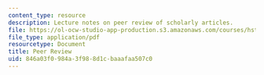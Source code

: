 ```yaml
---
content_type: resource
description: Lecture notes on peer review of scholarly articles.
file: https://ol-ocw-studio-app-production.s3.amazonaws.com/courses/hst-502-survival-skills-for-researchers-the-responsible-conduct-of-research-spring-2003/846a03f0984a3f988d1cbaaafaa507c0_7handoutpeerreview.pdf
file_type: application/pdf
resourcetype: Document
title: Peer Review
uid: 846a03f0-984a-3f98-8d1c-baaafaa507c0
---
```

